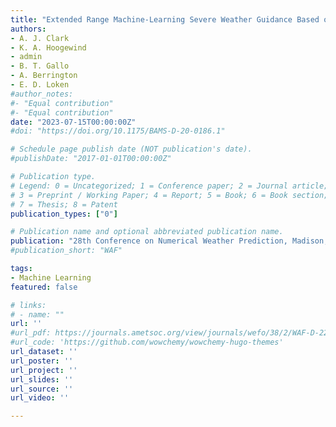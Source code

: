 ```yaml
---
title: "Extended Range Machine-Learning Severe Weather Guidance Based on the Operational GEFS"
authors:
- A. J. Clark
- K. A. Hoogewind
- admin
- B. T. Gallo
- A. Berrington
- E. D. Loken
#author_notes:
#- "Equal contribution"
#- "Equal contribution"
date: "2023-07-15T00:00:00Z"
#doi: "https://doi.org/10.1175/BAMS-D-20-0186.1"

# Schedule page publish date (NOT publication's date).
#publishDate: "2017-01-01T00:00:00Z"

# Publication type.
# Legend: 0 = Uncategorized; 1 = Conference paper; 2 = Journal article;
# 3 = Preprint / Working Paper; 4 = Report; 5 = Book; 6 = Book section;
# 7 = Thesis; 8 = Patent
publication_types: ["0"]

# Publication name and optional abbreviated publication name.
publication: "28th Conference on Numerical Weather Prediction, Madison, WI, July 2023"
#publication_short: "WAF"

tags:
- Machine Learning
featured: false

# links:
# - name: ""
url: ''
#url_pdf: https://journals.ametsoc.org/view/journals/wefo/38/2/WAF-D-22-0143.1.xml
#url_code: 'https://github.com/wowchemy/wowchemy-hugo-themes'
url_dataset: ''
url_poster: ''
url_project: ''
url_slides: ''
url_source: ''
url_video: ''

---
```

